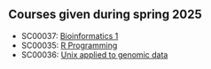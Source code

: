 ## Courses given during spring 2025

  * SC00037: [Bioinformatics 1](https://github.com/BDC-training/VT25/wiki/Bioinformatics-I)
  * SC00035: [R Programming](https://github.com/BDC-training/VT25/wiki/R-programming)
  * SC00036: [Unix applied to genomic data](https://github.com/BDC-training/VT25/wiki/Unix-applied-to-genomic-data)

